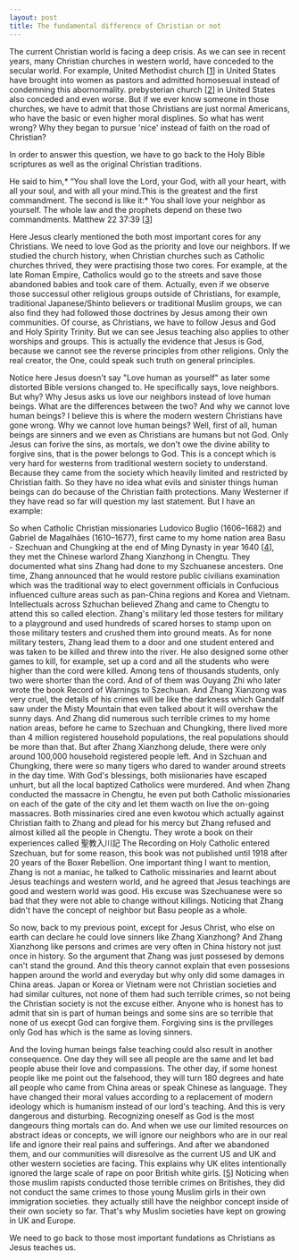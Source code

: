 ```yaml
---
layout: post
title: The fundamental difference of Christian or not
---
```


The current Christian world is facing a deep crisis. As we can see in recent years, many Christian churches in western world, have conceded to the secular world. For example, United Methodist church [[1]] in United States have brought into women as pastors and admitted homosesual instead of condemning this abornormality. prebysterian church [[2]] in United States also conceded and even worse. But if we ever know someone in those churches, we have to admit that those Christians are just normal Americans,
who have the basic or even higher moral displines. So what has went wrong? Why they began to pursue 'nice' instead of faith on the road of Christian?

In order to answer this question, we have to go back to the Holy Bible scriptures as well as the original Christian traditions. 

He said to him,* “You shall love the Lord, your God, with all your heart, with all your soul, and with all your mind.This is the greatest and the first commandment. The second is like it:* You shall love your neighbor as yourself. The whole law and the prophets depend on these two commandments. Matthew 22 37:39 [[3]]

Here Jesus clearly mentioned the both most important cores for any Christians. We need to love God as the priority and love our neighbors. If we studied the church history, when Christian churches such as Catholic churches thrived, they were practising those two cores. For example, at the late Roman Empire, Catholics would go to the streets and save those abandoned babies and took care of them. Actually, even if we observe those successul other religious groups outside of Christians, for example, traditional Japanese/Shinto believers or traditional Muslim groups, we can also find they had followed those doctrines by Jesus among their own communities. Of course, as Christians, we have to follow Jesus and God and Holy Spirity Trinity. But we can see Jesus teaching also applies to other worships and groups. This is actually the evidence that Jesus is God, because we cannot see the reverse principles from other religions. Only the real creator, the One, could speak such truth on general principles. 

Notice here Jesus doesn't say "Love human as yourself" as later some distorted Bible versions changed to. He specifically says, love neighbors. But why? Why Jesus asks us love our neighbors instead of love human beings. What are the differences between the two? And why we cannot love human beings? I believe this is where the modern western Christians have gone wrong. Why we cannot love human beings? Well, first of all, human beings are sinners and we even as Christians are humans but not God. Only Jesus can forive the sins, as mortals, we don't owe the divine ability to forgive sins, that is the power belongs to God. This is a concept which is very hard for westerns from traditional western society to understand. Because they came from the society which heavily limited and restricted by Christian faith. So they have no idea what evils and sinister things human beings can do because of the Christian faith protections. Many Westerner if they have read so far will question my last statement. But I have an example: 

So when Catholic Christian missionaries Ludovico Buglio (1606–1682) and Gabriel de Magalhães (1610–1677), first came to my home nation area Basu - Szechuan and Chungking at the end of Ming Dynasty in year 1640 [[4]], they met the Chinese warlord Zhang Xianzhong in Chengtu. They documented what sins Zhang had done to my Szchuanese ancesters. One time, Zhang announced that he would restore public civilians examination which was the traditional way to elect government officials in Confucious influenced culture areas such as pan-China regions and Korea and Vietnam. Intellectuals across Szhuchan believed Zhang and came to Chengtu to attend this so called election. Zhang's military led those testers for military to a playground and used hundreds of scared horses to stamp upon on those military testers and crushed them into ground meats. As for none military testers, Zhang lead them to a door and one student entered and was taken to be killed and threw into the river. He also designed some other games to kill, for example, set up a cord and all the students who were higher than the cord were killed. Among tens of thousands students, only two were shorter than the cord. And of of them was Ouyang Zhi who later wrote the book Record of Warnings to Szechuan. And Zhang Xianzong was very cruel, the details of his crimes will be like the darkness which Gandalf saw under the Misty Mountain that even talked about it will overshaw the sunny days. And Zhang did numerous such terrible crimes to my home nation areas, before he came to Szechuan and Chungking, there lived more than 4 million registered household populations, the real populations should be more than that. But after Zhang Xianzhong delude, there were only around 100,000 household registered people left. And in Szchuan and Chungking, there were so many tigers who dared to wander around streets in the day time. With God's blessings, both misiionaries have escaped unhurt, but all the local baptized Catholics were murdered. And when Zhang conducted the massacre in Chengtu, he even put both Catholic missionaries on each of the gate of the city and let them wacth on live the on-going massacres. Both missinaries cired ane even kwotou which actually against Christian faith to Zhang and plead for his mercy but Zhang refused and almost killed all the people in Chengtu. They wrote a book on their experiences called 聖教入川記 The Recording on Holy Catholic entered Szechuan, but for some reason, this book was not published until 1918 after 20 years of the Boxer Rebellion. One important thing I want to mention, Zhang is not a maniac, he talked to Catholic missinaries and learnt about Jesus teachings and western world, and he agreed that Jesus teachings are good and western world was good. His excuse was Szechuanese were so bad that they were not able to change without killings. Noticing that Zhang didn't have the concept of neighbor but Basu people as a whole. 

So now, back to my previous point, except for Jesus Christ, who else on earth can declare he could love sinners like Zhang Xianzhong? And Zhang Xianzhong like persons and crimes are very often in China history not just once in history. So the argument that Zhang was just possesed by demons can't stand the ground. And this theory cannot explain that even possesions happen around the world and everyday but why only did some damages in China areas. Japan or Korea or Vietnam were not Christian societies and had similar cultures, not none of them had such terrible crimes, so not being the Christian society is not the excuse either. Anyone who is honest has to admit that sin is part of human beings and some sins are so terrible that none of us execpt God can forgive them. Forgiving sins is the prvilleges only God has which is the same as loving sinners.

And the loving human beings false teaching could also result in another consequence. One day they will see all people are the same and let bad people abuse their love and compassions. The other day, if some honest people like me point out the falsehood, they will turn 180 degrees and hate all people who came from China areas or speak Chinese as language. They have changed their moral values according to a replacement of modern ideology which is humanism instead of our lord's teaching. And this is very dangerous and disturbing. Recognizing oneself as God is the most dangeours thing mortals can do. And when we use our limited resources on abstract ideas or concepts, we will ignore our neighbors who are in our real life and ignore their real pains and sufferings. And after we abandoned them, and our communities will disresolve as the current US and UK and other western societies are facing. This explains why UK elites intentionally ignored the large scale of rape on poor British white girls. [[5]] Noticing when those muslim rapists conducted those terrible crimes on Britishes, they did not conduct the same crimes to those young Muslim girls in their own immigration societies. they actually still have the neighbor concept inside of their own society so far. That's why Muslim societies have kept on growing in UK and Europe. 

We need to go back to those most important fundations as Christians as Jesus teaches us. 




[1]: https://www.umc.org/en/content/ask-the-umc-what-is-the-churchs-position-on-homosexuality
[2]: https://www.pcusa.org/resource/church-and-homosexuality
[3]: https://bible.usccb.org/bible/matthew/22#:~:text=37j%20He%20said%20to,depend%20on%20these%20two%20commandments.%E2%80%9D
[4]: https://www.cuhk.edu.hk/ics/journal/articles/v52p065.pdf
[5]: https://www.newindianexpress.com/opinions/columns/ravi-shankar/2025/Jan/11/britains-rape-jihad

